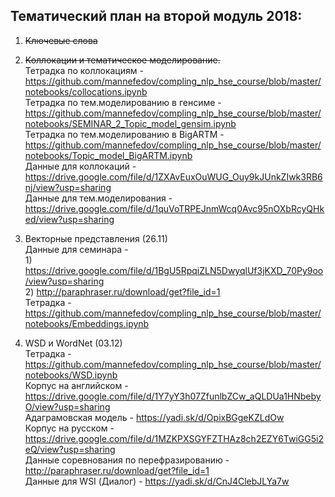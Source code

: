 
## Тематический план на второй модуль 2018:

1. ~~Ключевые слова~~  

2. ~~Коллокации и тематическое моделирование.~~  
Тетрадка по коллокациям - <https://github.com/mannefedov/compling_nlp_hse_course/blob/master/notebooks/collocations.ipynb>  
Тетрадка по тем.моделированию в генсиме - <https://github.com/mannefedov/compling_nlp_hse_course/blob/master/notebooks/SEMINAR_2_Topic_model_gensim.ipynb>  
Тетрадка по тем.моделированию в BigARTM - <https://github.com/mannefedov/compling_nlp_hse_course/blob/master/notebooks/Topic_model_BigARTM.ipynb>  
Данные для коллокаций - <https://drive.google.com/file/d/1ZXAvEuxOuWUG_Ouy9kJUnkZIwk3RB6nj/view?usp=sharing>  
Данные для тем.моделирования - <https://drive.google.com/file/d/1quVoTRPEJnmWcq0Avc95nOXbRcyQHked/view?usp=sharing>


3.  Векторные представления (26.11)  
        Данные для семинара -  
        1) <https://drive.google.com/file/d/1BgU5RpqiZLN5DwyqlUf3jKXD_70Py9oo/view?usp=sharing>  
        2) <http://paraphraser.ru/download/get?file_id=1>  
        Тетрадка - <https://github.com/mannefedov/compling_nlp_hse_course/blob/master/notebooks/Embeddings.ipynb>
        
        
4. WSD и WordNet (03.12)  
Тетрадка - <https://github.com/mannefedov/compling_nlp_hse_course/blob/master/notebooks/WSD.ipynb>  
Корпус на английском - <https://drive.google.com/file/d/1Y7yY3h07ZfunlbZCw_aQLDUa1HNbebyO/view?usp=sharing>  
Адаграмовская модель - <https://yadi.sk/d/OpixBGgeKZLdOw>  
Корпус на русском - <https://drive.google.com/file/d/1MZKPXSGYFZTHAz8ch2EZY6TwiGG5i2eQ/view?usp=sharing>  
Данные соревнования по перефразированию - <http://paraphraser.ru/download/get?file_id=1>  
Данные для WSI (Диалог) - <https://yadi.sk/d/CnJ4ClebJLYa7w>  
